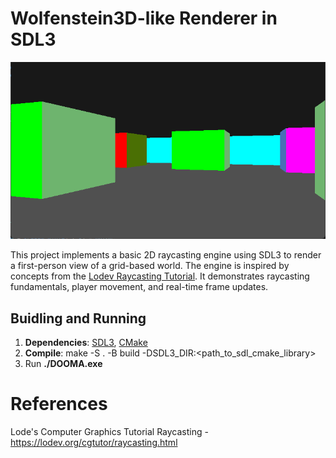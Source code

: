 # Wolfenstein3D-like Renderer in SDL3

![Screenshot](doc/img.png)

This project implements a basic 2D raycasting engine using SDL3 to render a first-person view of a grid-based world. The engine is inspired by concepts from the [Lodev Raycasting Tutorial](https://lodev.org/cgtutor/raycasting.html). It demonstrates raycasting fundamentals, player movement, and real-time frame updates.

## Buidling and Running

1. **Dependencies**: [SDL3](https://wiki.libsdl.org/SDL3/Installation), [CMake](https://cmake.org/download/)
2. **Compile**: make -S . -B build -DSDL3_DIR:<path_to_sdl_cmake_library>
3. Run **./DOOMA.exe**


# References
Lode's Computer Graphics Tutorial Raycasting - https://lodev.org/cgtutor/raycasting.html